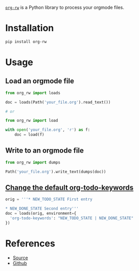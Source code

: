 [`org-rw`](https://github.com/kenkeiras/org-rw) is a Python library to process your orgmode files.

# Installation

```bash
pip install org-rw
```

# Usage

## Load an orgmode file

```python
from org_rw import loads

doc = loads(Path('your_file.org').read_text())

# or 

from org_rw import load

with open('your_file.org', 'r') as f:
    doc = load(f)

```

## Write to an orgmode file

```python
from org_rw import dumps

Path('your_file.org').write_text(dumps(doc))
```
## [Change the default org-todo-keywords](https://github.com/kenkeiras/org-rw/issues/2)

```python
orig = '''* NEW_TODO_STATE First entry 

* NEW_DONE_STATE Second entry''' 
doc = loads(orig, environment={ 
  'org-todo-keywords': "NEW_TODO_STATE | NEW_DONE_STATE" 
}) 
```
# References

- [Source](https://code.codigoparallevar.com/kenkeiras/org-rw)
- [Github](https://github.com/kenkeiras/org-rw)
